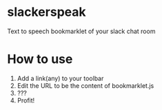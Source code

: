 slackerspeak
============

Text to speech bookmarklet of your slack chat room

How to use
===========
1. Add a link(any) to your toolbar
2. Edit the URL to be the content of bookmarklet.js
3. ???
4. Profit!
